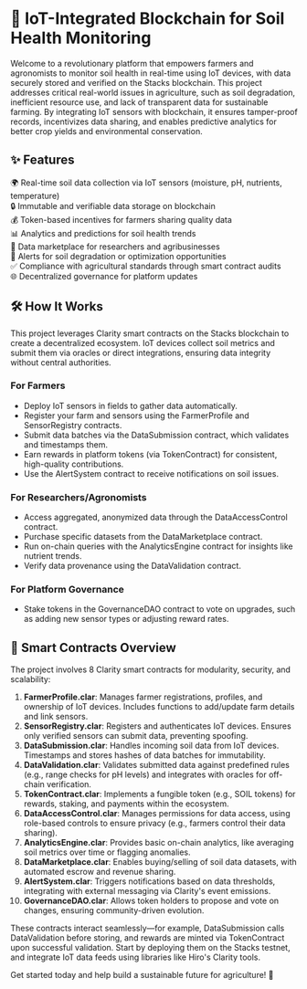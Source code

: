 # 🌱 IoT-Integrated Blockchain for Soil Health Monitoring

Welcome to a revolutionary platform that empowers farmers and agronomists to monitor soil health in real-time using IoT devices, with data securely stored and verified on the Stacks blockchain. This project addresses critical real-world issues in agriculture, such as soil degradation, inefficient resource use, and lack of transparent data for sustainable farming. By integrating IoT sensors with blockchain, it ensures tamper-proof records, incentivizes data sharing, and enables predictive analytics for better crop yields and environmental conservation.

## ✨ Features

🌍 Real-time soil data collection via IoT sensors (moisture, pH, nutrients, temperature)  
🔒 Immutable and verifiable data storage on blockchain  
💰 Token-based incentives for farmers sharing quality data  
📊 Analytics and predictions for soil health trends  
🤝 Data marketplace for researchers and agribusinesses  
🚨 Alerts for soil degradation or optimization opportunities  
✅ Compliance with agricultural standards through smart contract audits  
🌐 Decentralized governance for platform updates  

## 🛠 How It Works

This project leverages Clarity smart contracts on the Stacks blockchain to create a decentralized ecosystem. IoT devices collect soil metrics and submit them via oracles or direct integrations, ensuring data integrity without central authorities.

### For Farmers
- Deploy IoT sensors in fields to gather data automatically.
- Register your farm and sensors using the FarmerProfile and SensorRegistry contracts.
- Submit data batches via the DataSubmission contract, which validates and timestamps them.
- Earn rewards in platform tokens (via TokenContract) for consistent, high-quality contributions.
- Use the AlertSystem contract to receive notifications on soil issues.

### For Researchers/Agronomists
- Access aggregated, anonymized data through the DataAccessControl contract.
- Purchase specific datasets from the DataMarketplace contract.
- Run on-chain queries with the AnalyticsEngine contract for insights like nutrient trends.
- Verify data provenance using the DataValidation contract.

### For Platform Governance
- Stake tokens in the GovernanceDAO contract to vote on upgrades, such as adding new sensor types or adjusting reward rates.

## 📜 Smart Contracts Overview
The project involves 8 Clarity smart contracts for modularity, security, and scalability:

1. **FarmerProfile.clar**: Manages farmer registrations, profiles, and ownership of IoT devices. Includes functions to add/update farm details and link sensors.
2. **SensorRegistry.clar**: Registers and authenticates IoT devices. Ensures only verified sensors can submit data, preventing spoofing.
3. **DataSubmission.clar**: Handles incoming soil data from IoT devices. Timestamps and stores hashes of data batches for immutability.
4. **DataValidation.clar**: Validates submitted data against predefined rules (e.g., range checks for pH levels) and integrates with oracles for off-chain verification.
5. **TokenContract.clar**: Implements a fungible token (e.g., SOIL tokens) for rewards, staking, and payments within the ecosystem.
6. **DataAccessControl.clar**: Manages permissions for data access, using role-based controls to ensure privacy (e.g., farmers control their data sharing).
7. **AnalyticsEngine.clar**: Provides basic on-chain analytics, like averaging soil metrics over time or flagging anomalies.
8. **DataMarketplace.clar**: Enables buying/selling of soil data datasets, with automated escrow and revenue sharing.
9. **AlertSystem.clar**: Triggers notifications based on data thresholds, integrating with external messaging via Clarity's event emissions.
10. **GovernanceDAO.clar**: Allows token holders to propose and vote on changes, ensuring community-driven evolution.

These contracts interact seamlessly—for example, DataSubmission calls DataValidation before storing, and rewards are minted via TokenContract upon successful validation. Start by deploying them on the Stacks testnet, and integrate IoT data feeds using libraries like Hiro's Clarity tools.

Get started today and help build a sustainable future for agriculture! 🚀